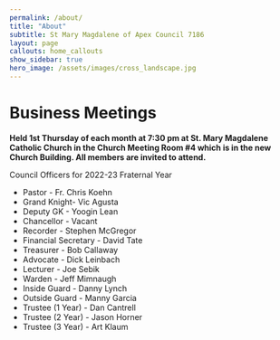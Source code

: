 ```yaml
---
permalink: /about/
title: "About"
subtitle: St Mary Magdalene of Apex Council 7186
layout: page
callouts: home_callouts
show_sidebar: true
hero_image: /assets/images/cross_landscape.jpg
---
```

# Business Meetings

__Held 1st Thursday of each month at 7:30 pm at St. Mary Magdalene Catholic Church in the Church Meeting Room #4 which is in the new Church Building. All members are invited to attend.__

Council Officers for 2022-23 Fraternal Year

* Pastor - Fr. Chris Koehn
* Grand Knight- Vic Agusta
* Deputy GK - Yoogin Lean
* Chancellor - Vacant
* Recorder - Stephen McGregor
* Financial Secretary - David Tate
* Treasurer - Bob Callaway
* Advocate - Dick Leinbach
* Lecturer - Joe Sebik
* Warden - Jeff Mimnaugh
* Inside Guard - Danny Lynch
* Outside Guard - Manny Garcia
* Trustee (1 Year) - Dan Cantrell
* Trustee (2 Year) - Jason Horner
* Trustee (3 Year) - Art Klaum